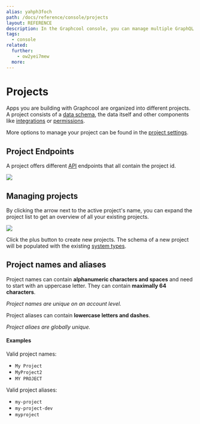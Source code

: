 ```yaml
---
alias: yahph3foch
path: /docs/reference/console/projects
layout: REFERENCE
description: In the Graphcool console, you can manage multiple GraphQL projects, define your GraphQL schema and create or modify your data set.
tags:
  - console
related:
  further:
    - ow2yei7mew
  more:
---
```


# Projects

Apps you are building with Graphcool are organized into different projects. A project consists of a [data schema](!alias-ahwoh2fohj), the data itself and other components like [integrations](!alias-seimeish6e) or [permissions](!alias-iegoo0heez).

More options to manage your project can be found in the [project settings](!alias-aechi6iequ).

## Project Endpoints

A project offers different [API](!alias-heshoov3ai) endpoints that all contain the project id.

![](./endpoints.png?width=600)

## Managing projects

By clicking the arrow next to the active project's name, you can expand the project list to get an overview of all your existing projects.

![](./project-list.png?width=200)

Click the plus button to create new projects. The schema of a new project will be populated with the existing [system types](!alias-uhieg2shio).

## Project names and aliases

Project names can contain **alphanumeric characters and spaces** and need to start with an uppercase letter. They can contain **maximally 64 characters**.

*Project names are unique on an account level.*

Project aliases can contain **lowercase letters and dashes**.

*Project aliaes are globally unique.*

#### Examples

Valid project names:

* `My Project`
* `MyProject2`
* `MY PROJECT`

Valid project aliases:

* `my-project`
* `my-project-dev`
* `myproject`
